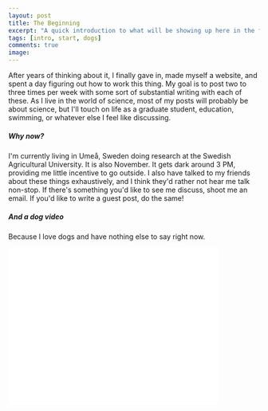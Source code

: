 ```yaml
---
layout: post
title: The Beginning
excerpt: "A quick introduction to what will be showing up here in the future."
tags: [intro, start, dogs]
comments: true
image:
---
```



After years of thinking about it, I finally gave in, made myself a website, and spent a day figuring out how to work this thing. My goal is to post two to three times per week with some sort of substantial writing with each of these. As I live in the world of science, most of my posts will probably be about science, but I'll touch on life as a graduate student, education, swimming, or whatever else I feel like discussing.

##### Why now?

I'm currently living in Umeå, Sweden doing research at the Swedish Agricultural University. It is also November. It gets dark around 3 PM, providing me little incentive to go outside. I also have talked to my friends about these things exhaustively, and I think they'd rather not hear me talk non-stop. If there's something you'd like to see me discuss, shoot me an email. If you'd like to write a guest post, do the same!

##### And a dog video

Because I love dogs and have nothing else to say right now.


<iframe width="420" height="315" src="//www.youtube.com/embed/5iTTNRE-njM" frameborder="0" allowfullscreen align="middle"></iframe>